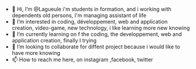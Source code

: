 - 👋 Hi, I’m @Lagueule i'm students in formation, and i working with dependents old persons, I'm managing assistant of life
- 👀 I’m interested in coding, développement, web and application creation, video-game, new technology, i like learning more new knowing
- 🌱 I’m currently learning on f the coding, the developpement, web and application creation, finally I trying 
- 💞️ I’m looking to collaborate for diffent project because i would like to have more knowing
- 📫 How to reach me here, on instagram ,facebook, twitter

<!---
Lagueule/Lagueule is a ✨ special ✨ repository because its `README.md` (this file) appears on your GitHub profile.
You can click the Preview link to take a look at your changes.
--->
